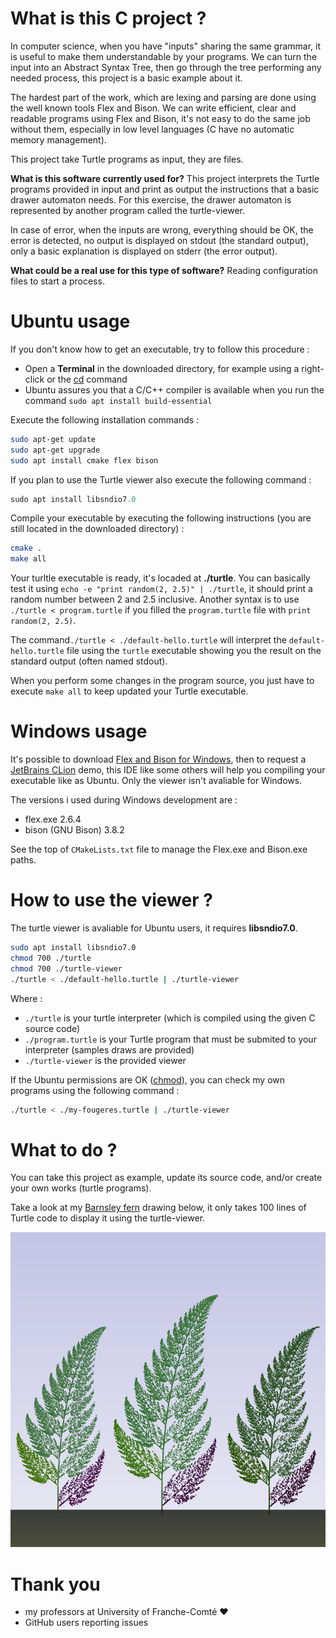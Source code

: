  # What is this C project ?

In computer science, when you have "inputs" sharing the same grammar, it is useful to make them understandable by your programs. We can turn the input into an Abstract Syntax Tree, then go through the tree performing any needed process, this project is a basic example about it. 

The hardest part of the work, which are lexing and parsing are done using the well known tools Flex and Bison. We can write efficient, clear and readable programs using Flex and Bison, it's not easy to do the same job without them, especially in low level languages (C have no automatic memory management).

This project take Turtle programs as input, they are files.

**What is this software currently used for?** This project interprets the Turtle programs provided in input and print as output the instructions that a basic drawer automaton needs. For this exercise, the drawer automaton is represented by another program called the turtle-viewer.

In case of error, when the inputs are wrong, everything should be OK, the error is detected, no output is displayed on stdout (the standard output), only a basic explanation is displayed on stderr (the error output).

**What could be a real use for this type of software?** Reading configuration files to start a process.

# Ubuntu usage

If you don't know how to get an executable, try to follow this procedure :

- Open a **Terminal** in the downloaded  directory, for example using a right-click or the [cd](https://en.wikipedia.org/wiki/Cd_(command)) command
- Ubuntu assures you that a C/C++ compiler is available when you run the command `sudo apt install build-essential`

Execute the following installation commands :
```sh
sudo apt-get update 
sudo apt-get upgrade
sudo apt install cmake flex bison
```
If you plan to use the Turtle viewer also execute the following command :
```c
sudo apt install libsndio7.0
```
Compile your executable by executing the following instructions (you are still located in the downloaded directory) :
```sh
cmake .
make all
```
Your turltle executable is ready, it's locaded at **./turtle**. You can basically test it using `echo -e "print random(2, 2.5)" | ./turtle`, it should print a random number between 2 and 2.5 inclusive. Another syntax is to use `./turtle < program.turtle` if you filled the `program.turtle` file with `print random(2, 2.5)`.

The command`./turtle < ./default-hello.turtle` will interpret the `default-hello.turtle` file using the `turtle` executable showing you the result on the standard output (often named stdout).

When you perform some changes in the program source, you just have to execute `make all` to keep updated your Turtle executable.

# Windows usage
It's possible to download [Flex and Bison for Windows](https://github.com/lexxmark/winflexbison/releases/tag/v2.5.25), then to request a [JetBrains CLion](https://www.jetbrains.com/clion) demo, this IDE like some others will help you compiling your executable like as Ubuntu. Only the viewer isn't avaliable for Windows.

The versions i used during Windows development are :

- flex.exe 2.6.4
- bison (GNU Bison) 3.8.2

See the top of `CMakeLists.txt` file to manage the Flex.exe and Bison.exe paths.

# How to use the viewer ?
The turtle viewer is avaliable for  Ubuntu users, it requires **libsndio7.0**.
```sh
sudo apt install libsndio7.0  
chmod 700 ./turtle
chmod 700 ./turtle-viewer  
./turtle < ./default-hello.turtle | ./turtle-viewer
```
Where :
-  `./turtle` is your turtle interpreter (which is compiled using the given C source code)
- `./program.turtle` is your Turtle program that must be submited to your interpreter (samples draws are provided)
- `./turtle-viewer` is the provided viewer

If the Ubuntu permissions are OK ([chmod](https://fr.wikipedia.org/wiki/Chmod)), you can check my own programs using the following command :
```sh
./turtle < ./my-fougeres.turtle | ./turtle-viewer
```

# What to do ?

You can take this project as example, update its source code, and/or create your own works (turtle programs).

Take a look at my [Barnsley fern](https://github.com/michel-leonard/Turtle/blob/main/my-fougeres.turtle) drawing below, it only takes 100 lines of Turtle code to display it using the turtle-viewer.

![my Barnsley fern draw](https://raw.githubusercontent.com/michel-leonard/Turtle/main/default-image.png)

# Thank you

- my professors at University of Franche-Comté ❤️
- GitHub users reporting issues
